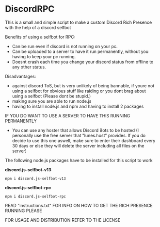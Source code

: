 # DiscordRPC

This is a small and simple script to make a custom Discord Rich Presence with the help of a discord selfbot

Benefits of using a selfbot for RPC:
- Can be run even if discord is not running on your pc.
- Can be uploaded to a server to have it run permanently, without you having to keep your pc running.
- Doesnt crash each time you change your discord status from offline to any other status.

Disadvantages:
- against discord ToS, but is very unlikely of being bannable, if youre not using a selfbot for obvious stuff like raiding or you dont brag about using a selfbot (Please dont be stupid.)
- making sure you are able to run node.js
- having to install node.js and npm and having to install 2 packages

IF YOU DO WANT TO USE A SERVER TO HAVE THIS RUNNING PERMANENTLY
- You can use any hoster that allows Discord Bots to be hosted (I personally use the free server that "lunes.host" provides. If you do decide to use this one aswell, make sure to enter their dashboard every 30 days or else they will delete the server including all files on the server)

The following node.js packages have to be installed for this script to work

**discord.js-selfbot-v13**
```
npm i discord.js-selfbot-v13
```
**discord.js-selfbot-rpc**
```
npm i discord.js-selfbot-rpc
```


READ "instructions.txt" FOR INFO ON HOW TO GET THE RICH PRESENCE RUNNING PLEASE

FOR USAGE AND DISTRIBUTION REFER TO THE LICENSE
